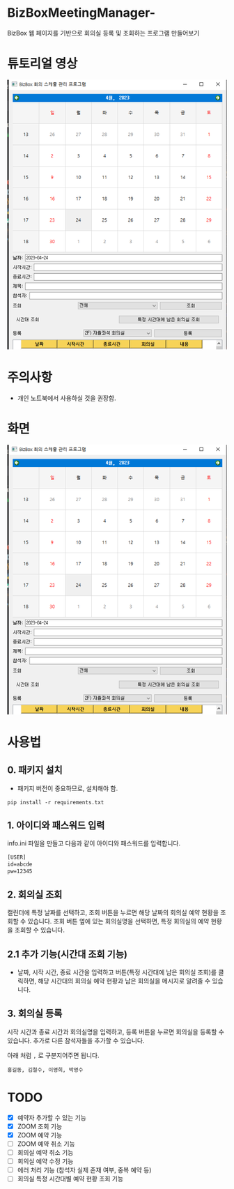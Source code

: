 # BizBoxMeetingManager-
BizBox 웹 페이지를 기반으로 회의실 등록 및 조회하는 프로그램 만들어보기

# 튜토리얼 영상

[![동영상 설명](./output.PNG)](./%ED%8A%9C%ED%86%A0%EB%A6%AC%EC%96%BC(%EC%9E%90%EB%A7%89).mp4)

# 주의사항
- 개인 노트북에서 사용하실 것을 권장함.
# 화면

![image info](./output.PNG)


# 사용법

## 0. 패키지 설치

- 패키지 버전이 중요하므로, 설치해야 함. 

```
pip install -r requirements.txt
```

## 1. 아이디와 패스워드 입력

info.ini 파일을 만들고 다음과 같이 아이디와 패스워드를 입력합니다.

```
[USER]
id=abcde
pw=12345
```

## 2. 회의실 조회

캘린더에 특정 날짜를 선택하고, 조회 버튼을 누르면 해당 날짜의 회의실 예약 현황을 조회할 수 있습니다.
조회 버튼 옆에 있는 회의실명을 선택하면, 특정 회의실의 예약 현황을 조회할 수 있습니다.

## 2.1 추가 기능(시간대 조회 기능)

- 날짜, 시작 시간, 종료 시간을 입력하고 버튼(특정 시간대에 남은 회의실 조회)를 클릭하면, 해당 시간대의 회의실 예약 현황과 남은 회의실을 메시지로 알려줄 수 있습니다.

## 3. 회의실 등록
시작 시간과 종료 시간과 회의실명을 입력하고, 등록 버튼을 누르면 회의실을 등록할 수 있습니다.
추가로 다른 참석자들을 추가할 수 있습니다.

아래 처럼 `,` 로 구분지어주면 됩니다.

```
홍길동, 김철수, 이영희, 박영수
```


# TODO

- [x] 예약자 추가할 수 있는 기능
- [x] ZOOM 조회 기능
- [x] ZOOM 예약 기능
- [ ] ZOOM 예약 취소 기능
- [ ] 회의실 예약 취소 기능
- [ ] 회의실 예약 수정 기능
- [ ] 에러 처리 기능 (참석자 실제 존재 여부, 중복 예약 등)
- [ ] 회의실 특정 시간대별 예약 현황 조회 기능
